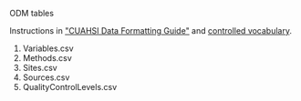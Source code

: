 ODM tables

Instructions in ["CUAHSI Data Formatting Guide"](https://www.cuahsi.org/uploads/pages/img/CUAHSI_Formatting_Guide.pdf) and [controlled vocabulary](http://his.cuahsi.org/mastercvreg/cv11.aspx).

1. Variables.csv
2. Methods.csv
3. Sites.csv
4. Sources.csv
5. QualityControlLevels.csv
